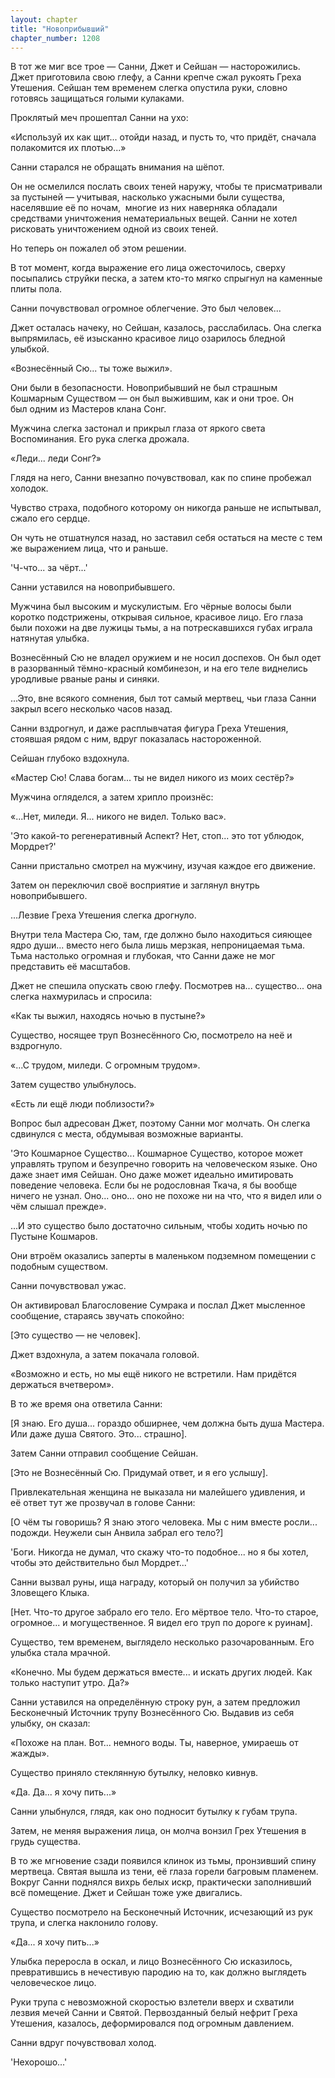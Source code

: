```yaml
---
layout: chapter
title: "Новоприбывший"
chapter_number: 1208
---
```


В тот же миг все трое — Санни, Джет и Сейшан — насторожились. Джет приготовила свою глефу, а Санни крепче сжал рукоять Греха Утешения. Сейшан тем временем слегка опустила руки, словно готовясь защищаться голыми кулаками.

Проклятый меч прошептал Санни на ухо:

«Используй их как щит... отойди назад, и пусть то, что придёт, сначала полакомится их плотью...»

Санни старался не обращать внимания на шёпот.

Он не осмелился послать своих теней наружу, чтобы те присматривали за пустыней — учитывая, насколько ужасными были существа, населявшие её по ночам,  многие из них наверняка обладали средствами уничтожения нематериальных вещей. Санни не хотел рисковать уничтожением одной из своих теней.

Но теперь он пожалел об этом решении.

В тот момент, когда выражение его лица ожесточилось, сверху посыпались струйки песка, а затем кто-то мягко спрыгнул на каменные плиты пола.

Санни почувствовал огромное облегчение. Это был человек...

Джет осталась начеку, но Сейшан, казалось, расслабилась. Она слегка выпрямилась, её изысканно красивое лицо озарилось бледной улыбкой.

«Вознесённый Сю... ты тоже выжил».

Они были в безопасности. Новоприбывший не был страшным Кошмарным Существом — он был выжившим, как и они трое. Он был одним из Мастеров клана Сонг.

Мужчина слегка застонал и прикрыл глаза от яркого света Воспоминания. Его рука слегка дрожала.

«Леди... леди Сонг?»

Глядя на него, Санни внезапно почувствовал, как по спине пробежал холодок.

Чувство страха, подобного которому он никогда раньше не испытывал, сжало его сердце.

Он чуть не отшатнулся назад, но заставил себя остаться на месте с тем же выражением лица, что и раньше.

'Ч-что... за чёрт...'

Санни уставился на новоприбывшего.

Мужчина был высоким и мускулистым. Его чёрные волосы были коротко подстрижены, открывая сильное, красивое лицо. Его глаза были похожи на две лужицы тьмы, а на потрескавшихся губах играла натянутая улыбка.

Вознесённый Сю не владел оружием и не носил доспехов. Он был одет в разорванный тёмно-красный комбинезон, и на его теле виднелись уродливые рваные раны и синяки.

...Это, вне всякого сомнения, был тот самый мертвец, чьи глаза Санни закрыл всего несколько часов назад.

Санни вздрогнул, и даже расплывчатая фигура Греха Утешения, стоявшая рядом с ним, вдруг показалась настороженной.

Сейшан глубоко вздохнула.

«Мастер Сю! Слава богам... ты не видел никого из моих сестёр?»

Мужчина огляделся, а затем хрипло произнёс:

«...Нет, миледи. Я... никого не видел. Только вас».

'Это какой-то регенеративный Аспект? Нет, стоп... это тот ублюдок, Мордрет?'

Санни пристально смотрел на мужчину, изучая каждое его движение.

Затем он переключил своё восприятие и заглянул внутрь новоприбывшего.

...Лезвие Греха Утешения слегка дрогнуло.

Внутри тела Мастера Сю, там, где должно было находиться сияющее ядро души... вместо него была лишь мерзкая, непроницаемая тьма. Тьма настолько огромная и глубокая, что Санни даже не мог представить её масштабов.

Джет не спешила опускать свою глефу. Посмотрев на... существо... она слегка нахмурилась и спросила:

«Как ты выжил, находясь ночью в пустыне?»

Существо, носящее труп Вознесённого Сю, посмотрело на неё и вздрогнуло.

«...С трудом, миледи. С огромным трудом».

Затем существо улыбнулось.

«Есть ли ещё люди поблизости?»

Вопрос был адресован Джет, поэтому Санни мог молчать. Он слегка сдвинулся с места, обдумывая возможные варианты.

'Это Кошмарное Существо... Кошмарное Существо, которое может управлять трупом и безупречно говорить на человеческом языке. Оно даже знает имя Сейшан. Оно даже может идеально имитировать поведение человека. Если бы не родословная Ткача, я бы вообще ничего не узнал. Оно... оно... оно не похоже ни на что, что я видел или о чём слышал прежде».

...И это существо было достаточно сильным, чтобы ходить ночью по Пустыне Кошмаров.

Они втроём оказались заперты в маленьком подземном помещении с подобным существом.

Санни почувствовал ужас.

Он активировал Благословение Сумрака и послал Джет мысленное сообщение, стараясь звучать спокойно:

[Это существо — не человек].

Джет вздохнула, а затем покачала головой.

«Возможно и есть, но мы ещё никого не встретили. Нам придётся держаться вчетвером».

В то же время она ответила Санни:

[Я знаю. Его душа... гораздо обширнее, чем должна быть душа Мастера. Или даже душа Святого. Это... страшно].

Затем Санни отправил сообщение Сейшан.

[Это не Вознесённый Сю. Придумай ответ, и я его услышу].

Привлекательная женщина не выказала ни малейшего удивления, и её ответ тут же прозвучал в голове Санни:

[О чём ты говоришь? Я знаю этого человека. Мы с ним вместе росли... подожди. Неужели сын Анвила забрал его тело?]

'Боги. Никогда не думал, что скажу что-то подобное... но я бы хотел, чтобы это действительно был Мордрет...'

Санни вызвал руны, ища награду, который он получил за убийство Зловещего Клыка.

[Нет. Что-то другое забрало его тело. Его мёртвое тело. Что-то старое, огромное... и могущественное. Я видел его труп по дороге к руинам].

Существо, тем временем, выглядело несколько разочарованным. Его улыбка стала мрачной.

«Конечно. Мы будем держаться вместе... и искать других людей. Как только наступит утро. Да?»

Санни уставился на определённую строку рун, а затем предложил Бесконечный Источник трупу Вознесённого Сю. Выдавив из себя улыбку, он сказал:

«Похоже на план. Вот... немного воды. Ты, наверное, умираешь от жажды».

Существо приняло стеклянную бутылку, неловко кивнув.

«Да. Да... я хочу пить...»

Санни улыбнулся, глядя, как оно подносит бутылку к губам трупа.

Затем, не меняя выражения лица, он молча вонзил Грех Утешения в грудь существа.

В то же мгновение сзади появился клинок из тьмы, пронзивший спину мертвеца. Святая вышла из тени, её глаза горели багровым пламенем. Вокруг Санни поднялся вихрь белых искр, практически заполнивший всё помещение. Джет и Сейшан тоже уже двигались.

Существо посмотрело на Бесконечный Источник, исчезающий из рук трупа, и слегка наклонило голову.

«Да... я хочу пить...»

Улыбка переросла в оскал, и лицо Вознесённого Сю исказилось, превратившись в нечестивую пародию на то, как должно выглядеть человеческое лицо.

Руки трупа с невозможной скоростью взлетели вверх и схватили лезвия мечей Санни и Святой. Первозданный белый нефрит Греха Утешения, казалось, деформировался под огромным давлением.

Санни вдруг почувствовал холод.

'Нехорошо...'